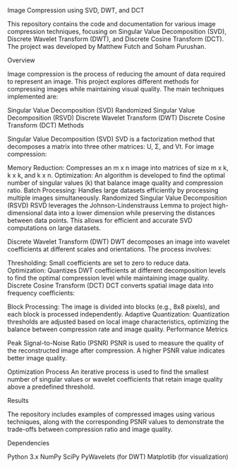 Image Compression using SVD, DWT, and DCT

This repository contains the code and documentation for various image compression techniques, focusing on Singular Value Decomposition (SVD), Discrete Wavelet Transform (DWT), and Discrete Cosine Transform (DCT). The project was developed by Matthew Futch and Soham Purushan.

Overview

Image compression is the process of reducing the amount of data required to represent an image. This project explores different methods for compressing images while maintaining visual quality. The main techniques implemented are:

Singular Value Decomposition (SVD)
Randomized Singular Value Decomposition (RSVD)
Discrete Wavelet Transform (DWT)
Discrete Cosine Transform (DCT)
Methods

Singular Value Decomposition (SVD)
SVD is a factorization method that decomposes a matrix into three other matrices: U, Σ, and Vt. For image compression:

Memory Reduction: Compresses an m x n image into matrices of size m x k, k x k, and k x n.
Optimization: An algorithm is developed to find the optimal number of singular values (k) that balance image quality and compression ratio.
Batch Processing: Handles large datasets efficiently by processing multiple images simultaneously.
Randomized Singular Value Decomposition (RSVD)
RSVD leverages the Johnson-Lindenstrauss Lemma to project high-dimensional data into a lower dimension while preserving the distances between data points. This allows for efficient and accurate SVD computations on large datasets.

Discrete Wavelet Transform (DWT)
DWT decomposes an image into wavelet coefficients at different scales and orientations. The process involves:

Thresholding: Small coefficients are set to zero to reduce data.
Optimization: Quantizes DWT coefficients at different decomposition levels to find the optimal compression level while maintaining image quality.
Discrete Cosine Transform (DCT)
DCT converts spatial image data into frequency coefficients:

Block Processing: The image is divided into blocks (e.g., 8x8 pixels), and each block is processed independently.
Adaptive Quantization: Quantization thresholds are adjusted based on local image characteristics, optimizing the balance between compression rate and image quality.
Performance Metrics

Peak Signal-to-Noise Ratio (PSNR)
PSNR is used to measure the quality of the reconstructed image after compression. A higher PSNR value indicates better image quality.

Optimization Process
An iterative process is used to find the smallest number of singular values or wavelet coefficients that retain image quality above a predefined threshold.

Results

The repository includes examples of compressed images using various techniques, along with the corresponding PSNR values to demonstrate the trade-offs between compression ratio and image quality.

Dependencies

Python 3.x
NumPy
SciPy
PyWavelets (for DWT)
Matplotlib (for visualization)
